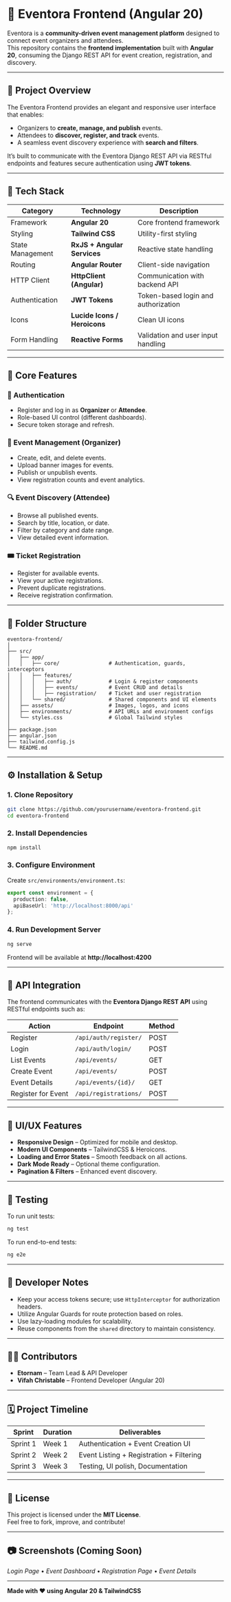 # 🌟 Eventora Frontend (Angular 20)

Eventora is a **community-driven event management platform** designed to connect event organizers and attendees.  
This repository contains the **frontend implementation** built with **Angular 20**, consuming the Django REST API for event creation, registration, and discovery.

---

## 🎯 Project Overview

The Eventora Frontend provides an elegant and responsive user interface that enables:
- Organizers to **create, manage, and publish** events.
- Attendees to **discover, register, and track** events.
- A seamless event discovery experience with **search and filters**.

It’s built to communicate with the Eventora Django REST API via RESTful endpoints and features secure authentication using **JWT tokens**.

---

## 🧱 Tech Stack

| Category | Technology | Description |
|-----------|-------------|-------------|
| Framework | **Angular 20** | Core frontend framework |
| Styling | **Tailwind CSS** | Utility-first styling |
| State Management | **RxJS + Angular Services** | Reactive state handling |
| Routing | **Angular Router** | Client-side navigation |
| HTTP Client | **HttpClient (Angular)** | Communication with backend API |
| Authentication | **JWT Tokens** | Token-based login and authorization |
| Icons | **Lucide Icons / Heroicons** | Clean UI icons |
| Form Handling | **Reactive Forms** | Validation and user input handling |

---

## 🚀 Core Features

### 👤 Authentication
- Register and log in as **Organizer** or **Attendee**.
- Role-based UI control (different dashboards).
- Secure token storage and refresh.

### 🎉 Event Management (Organizer)
- Create, edit, and delete events.
- Upload banner images for events.
- Publish or unpublish events.
- View registration counts and event analytics.

### 🔍 Event Discovery (Attendee)
- Browse all published events.
- Search by title, location, or date.
- Filter by category and date range.
- View detailed event information.

### 🎟️ Ticket Registration
- Register for available events.
- View your active registrations.
- Prevent duplicate registrations.
- Receive registration confirmation.

---

## 🧩 Folder Structure

```
eventora-frontend/
│
├── src/
│   ├── app/
│   │   ├── core/                # Authentication, guards, interceptors
│   │   ├── features/
│   │   │   ├── auth/            # Login & register components
│   │   │   ├── events/          # Event CRUD and details
│   │   │   ├── registration/    # Ticket and user registration
│   │   └── shared/              # Shared components and UI elements
│   ├── assets/                  # Images, logos, and icons
│   ├── environments/            # API URLs and environment configs
│   └── styles.css               # Global Tailwind styles
│
├── package.json
├── angular.json
├── tailwind.config.js
└── README.md
```

---

## ⚙️ Installation & Setup

### 1. Clone Repository
```bash
git clone https://github.com/yourusername/eventora-frontend.git
cd eventora-frontend
```

### 2. Install Dependencies
```bash
npm install
```

### 3. Configure Environment
Create `src/environments/environment.ts`:

```typescript
export const environment = {
  production: false,
  apiBaseUrl: 'http://localhost:8000/api'
};
```

### 4. Run Development Server
```bash
ng serve
```
Frontend will be available at **http://localhost:4200**

---

## 🔗 API Integration

The frontend communicates with the **Eventora Django REST API** using RESTful endpoints such as:

| Action | Endpoint | Method |
|--------|-----------|--------|
| Register | `/api/auth/register/` | POST |
| Login | `/api/auth/login/` | POST |
| List Events | `/api/events/` | GET |
| Create Event | `/api/events/` | POST |
| Event Details | `/api/events/{id}/` | GET |
| Register for Event | `/api/registrations/` | POST |

---

## 🎨 UI/UX Features

- **Responsive Design** – Optimized for mobile and desktop.
- **Modern UI Components** – TailwindCSS & Heroicons.
- **Loading and Error States** – Smooth feedback on all actions.
- **Dark Mode Ready** – Optional theme configuration.
- **Pagination & Filters** – Enhanced event discovery.

---

## 🧪 Testing

To run unit tests:
```bash
ng test
```

To run end-to-end tests:
```bash
ng e2e
```

---

## 🧠 Developer Notes

- Keep your access tokens secure; use `HttpInterceptor` for authorization headers.
- Utilize Angular Guards for route protection based on roles.
- Use lazy-loading modules for scalability.
- Reuse components from the `shared` directory to maintain consistency.

---

## 🧑‍💻 Contributors

- **Etornam** – Team Lead & API Developer  
- **Vifah Christable** – Frontend Developer (Angular 20)

---

## 🗓️ Project Timeline

| Sprint | Duration | Deliverables |
|--------|-----------|--------------|
| Sprint 1 | Week 1 | Authentication + Event Creation UI |
| Sprint 2 | Week 2 | Event Listing + Registration + Filtering |
| Sprint 3 | Week 3 | Testing, UI polish, Documentation |

---

## 📜 License

This project is licensed under the **MIT License**.  
Feel free to fork, improve, and contribute!

---

## 📷 Screenshots (Coming Soon)
*Login Page* • *Event Dashboard* • *Registration Page* • *Event Details*

---

**Made with ❤️ using Angular 20 & TailwindCSS**
